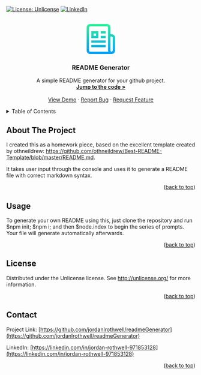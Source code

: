 <div id="top"></div>

[![License: Unlicense](https://img.shields.io/badge/license-Unlicense-blue.svg)](http://unlicense.org/)
[![LinkedIn][linkedin-shield]][linkedin-url]



<!-- PROJECT LOGO -->
<br />
<div align="center">
  <a href="https://github.com/jordanlrothwell/readmeGenerator">  
  <img src="images/genericlogo.png" alt="Logo" width="80" height="80">
  </a>

  <h3 align="center">README Generator</h3>

  <p align="center">
    A simple README generator for your github project.
    <br />
    <a href="https://github.com/jordanlrothwell/readmeGenerator"><strong>Jump to the code »</strong></a>
    <br />
    <br />
    <a href="https://github.com/jordanlrothwell/readmeGenerator">View Demo</a>
    ·
    <a href="https://github.com/jordanlrothwell/readmeGenerator/issues">Report Bug</a>
    ·
    <a href="https://github.com/jordanlrothwell/readmeGenerator/issues">Request Feature</a>
  </p>
</div>



<!-- TABLE OF CONTENTS -->
<details>
  <summary>Table of Contents</summary>
  <ol>
    <li><a href="#about-the-project">About The Project</a></li>
    <li><a href="#usage">Usage</a></li>
    <li><a href="#license">License</a></li>
    <li><a href="#contact">Contact</a></li>
    <li><a href="#acknowledgments">Acknowledgments</a></li>
  </ol>
</details>



<!-- ABOUT THE PROJECT -->
## About The Project

I created this as a homework piece, based on the excellent template created by othneildrew: https://github.com/othneildrew/Best-README-Template/blob/master/README.md.

It takes user input through the console and uses it to generate a README file with correct markdown syntax.

<p align="right">(<a href="#top">back to top</a>)</p>



<!-- USAGE EXAMPLES -->
## Usage

To generate your own README using this, just clone the repository and run $npm init; $npm i; and then $node.index to begin the series of prompts. Your file will generate automatically afterwards.

<p align="right">(<a href="#top">back to top</a>)</p>



<!-- LICENSE -->
## License

Distributed under the Unlicense license. See http://unlicense.org/ for more information.

<p align="right">(<a href="#top">back to top</a>)</p>



<!-- CONTACT -->
## Contact

Project Link: [https://github.com/jordanlrothwell/readmeGenerator](https://github.com/jordanlrothwell/readmeGenerator)

LinkedIn: [https://linkedin.com/in/jordan-rothwell-971853128](https://linkedin.com/in/jordan-rothwell-971853128)

<p align="right">(<a href="#top">back to top</a>)</p>



<!-- MARKDOWN LINKS & IMAGES -->
<!-- https://www.markdownguide.org/basic-syntax/#reference-style-links -->

[linkedin-shield]: https://img.shields.io/badge/-LinkedIn-black.svg?style=for-the-badge&logo=linkedin&colorB=555
[linkedin-url]: https://linkedin.com/in/jordan-rothwell-971853128
